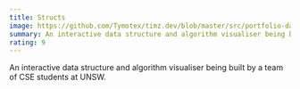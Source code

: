 ```yaml
---
title: Structs
image: https://github.com/Tymotex/timz.dev/blob/master/src/portfolio-data/project-images/structs-thumbnail.png?raw=true
summary: An interactive data structure and algorithm visualiser being built by a team of CSE students at UNSW.
rating: 9
---
```


An interactive data structure and algorithm visualiser being built by a team of CSE students at UNSW.
